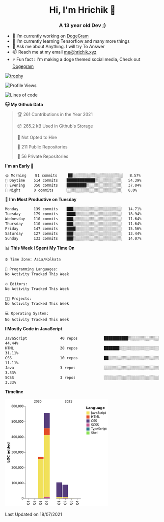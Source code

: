 <h1 align="center">Hi, I'm Hrichik 👋</h1>
<h3 align="center">A 13 year old Dev ;) </h3>


- 🔭 I’m currently working on [DogeGram](https://dogegram.xyz)
- 🌱 I’m currently learning Tensorflow and many more things
- 💬 Ask me about Anything. I will try To Answer
- 📫 Reach me at my email me@hrichik.xyz
- ⚡ Fun fact : I'm making a doge themed social media, Check out [Dogegram](https://dogegram.xyz)

[![trophy](https://github-profile-trophy.vercel.app/?username=hrichiksite)](https://github.com/ryo-ma/github-profile-trophy)



<!--START_SECTION:waka-->
![Profile Views](http://img.shields.io/badge/Profile%20Views-1-blue)

![Lines of code](https://img.shields.io/badge/From%20Hello%20World%20I%27ve%20Written-1.0%20million%20lines%20of%20code-blue)

**🐱 My Github Data** 

> 🏆 261 Contributions in the Year 2021
 > 
> 📦 265.2 kB Used in Github's Storage 
 > 
> 🚫 Not Opted to Hire
 > 
> 📜 211 Public Repositories 
 > 
> 🔑 56 Private Repositories  
 > 
**I'm an Early 🐤** 

```text
🌞 Morning    81 commits     ██░░░░░░░░░░░░░░░░░░░░░░░   8.57% 
🌆 Daytime    514 commits    █████████████░░░░░░░░░░░░   54.39% 
🌃 Evening    350 commits    █████████░░░░░░░░░░░░░░░░   37.04% 
🌙 Night      0 commits      ░░░░░░░░░░░░░░░░░░░░░░░░░   0.0%

```
📅 **I'm Most Productive on Tuesday** 

```text
Monday       139 commits    ███░░░░░░░░░░░░░░░░░░░░░░   14.71% 
Tuesday      179 commits    ████░░░░░░░░░░░░░░░░░░░░░   18.94% 
Wednesday    110 commits    ███░░░░░░░░░░░░░░░░░░░░░░   11.64% 
Thursday     110 commits    ███░░░░░░░░░░░░░░░░░░░░░░   11.64% 
Friday       147 commits    ████░░░░░░░░░░░░░░░░░░░░░   15.56% 
Saturday     127 commits    ███░░░░░░░░░░░░░░░░░░░░░░   13.44% 
Sunday       133 commits    ███░░░░░░░░░░░░░░░░░░░░░░   14.07%

```


📊 **This Week I Spent My Time On** 

```text
⌚︎ Time Zone: Asia/Kolkata

💬 Programming Languages: 
No Activity Tracked This Week

🔥 Editors: 
No Activity Tracked This Week

🐱‍💻 Projects: 
No Activity Tracked This Week

💻 Operating System: 
No Activity Tracked This Week

```

**I Mostly Code in JavaScript** 

```text
JavaScript               40 repos            ███████████░░░░░░░░░░░░░░   44.44% 
HTML                     28 repos            ███████░░░░░░░░░░░░░░░░░░   31.11% 
CSS                      10 repos            ██░░░░░░░░░░░░░░░░░░░░░░░   11.11% 
Java                     3 repos             ░░░░░░░░░░░░░░░░░░░░░░░░░   3.33% 
SCSS                     3 repos             ░░░░░░░░░░░░░░░░░░░░░░░░░   3.33%

```


**Timeline**

![Chart not found](https://raw.githubusercontent.com/hrichiksite/hrichiksite/master/charts/bar_graph.png) 


 Last Updated on 18/07/2021
<!--END_SECTION:waka-->
